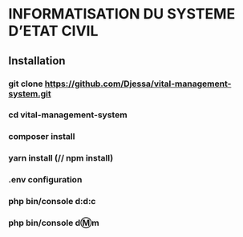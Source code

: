 # INFORMATISATION DU SYSTEME D’ETAT CIVIL

## Installation

### git clone  https://github.com/Djessa/vital-management-system.git
### cd vital-management-system
### composer install
### yarn install  (// npm install)
### .env configuration
### php bin/console d:d:c
### php bin/console d:m:m